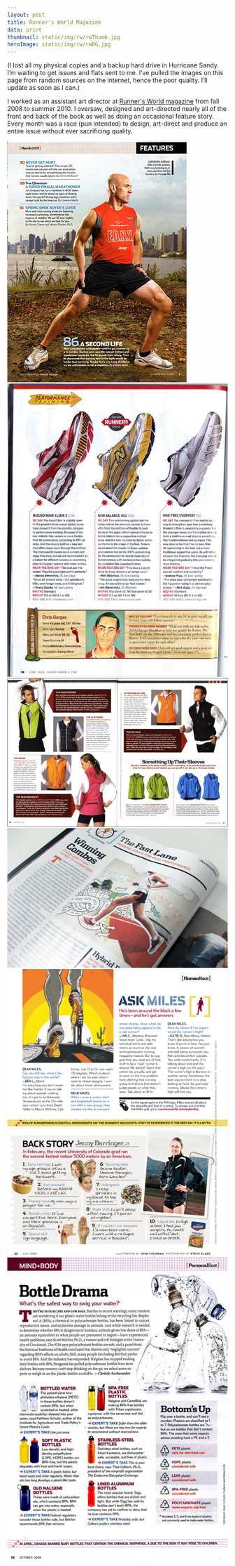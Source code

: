 ```yaml
---
layout: post
title: Runner's World Magazine
data: print
thumbnail: static/img/rw/rwThumb.jpg
heroImage: static/img/rw/rwBG.jpg
---
```


<p>(I lost all my physical copies and a backup hard drive in Hurricane Sandy. I’m waiting to get issues and flats sent to me. I’ve pulled the images on this page from random sources on the internet, hence the poor quality. I’ll update as soon as I can.)</p>

<p>I worked as an assistant art director at <a class="theme-txt-orange" href="http://www.runnersworld.com/">Runner's World magazine</a> from fall 2008 to summer 2010. I oversaw, designed and art-directed nearly all of the front and back of the book as well as doing an occasional feature story. Every month was a race (pun intended) to design, art-direct and produce an entire issue without ever sacrificing quality. </p>

<div class="row">
  <div class="col-lg-6 col-md-6 col-sm-12 col-xs-12">
  <a href="static/img/rw/rw1.jpg"><img alt="Runner's World magazine" src="static/img/rw/rw1.jpg"></a>
  </div>

  <div class="col-lg-6 col-md-6 col-sm-12 col-xs-12">
  <a href="static/img/rw/rw2.jpg"><img alt="Runner's World magazine" src="static/img/rw/rw2.jpg"></a>
  </div>
</div>

<div class="row">
  <div class="col-lg-6 col-md-6 col-sm-12 col-xs-12">
  <a href="static/img/rw/rw3.jpg"><img alt="Runner's World magazine" src="static/img/rw/rw3.jpg"></a>
  </div>

  <div class="col-lg-6 col-md-6 col-sm-12 col-xs-12">
  <a href="static/img/rw/rw4.jpg"><img alt="Runner's World magazine" src="static/img/rw/rw4.jpg"></a>
  </div>
</div>

<div class="row">
  <div class="col-lg-6 col-md-6 col-sm-12 col-xs-12">
  <a href="static/img/rw/rw5.jpg"><img alt="Runner's World magazine" src="static/img/rw/rw5.jpg"></a>
  </div>

  <div class="col-lg-6 col-md-6 col-sm-12 col-xs-12">
  <a href="static/img/rw/rw6.jpg"><img alt="Runner's World magazine" src="static/img/rw/rw6.jpg"></a>
  </div>
</div>